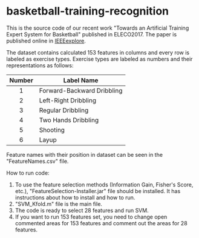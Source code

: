 # basketball-training-recognition
This is the source code of our recent work "Towards an Artificial Training Expert System for Basketball" published in ELECO2017. The paper is published online in [IEEEexplore](http://ieeexplore.ieee.org/document/8266220/).

The dataset contains calculated 153 features in columns and every row is labeled as exercise types. Exercise types are labeled as numbers and their representations as follows:

| Number | Label Name                 |
|:------:|----------------------------|
|    1   | Forward-Backward Dribbling |
|    2   | Left-Right Dribbling       |
|    3   | Regular Dribbling          |
|    4   | Two Hands Dribbling        |
|    5   | Shooting                   |
|    6   | Layup                      |

Feature names with their position in dataset can be seen in the "FeatureNames.csv" file.

How to run code:
1. To use the feature selection methods (Information Gain, Fisher's Score, etc.), "FeatureSelection-Installer.jar" file should be installed. It has instructions about how to install and how to run.
2. "SVM_Kfold.m" file is the main file.
3. The code is ready to select 28 features and run SVM.
4. If you want to run 153 features set, you need to change open commented areas for 153 features and comment out the areas for 28 features.
